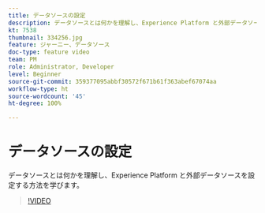 ```yaml
---
title: データソースの設定
description: データソースとは何かを理解し、Experience Platform と外部データソースを設定する方法を学びます。
kt: 7538
thumbnail: 334256.jpg
feature: ジャーニー、データソース
doc-type: feature video
team: PM
role: Administrator, Developer
level: Beginner
source-git-commit: 359377095abbf30572f671b61f363abef67074aa
workflow-type: ht
source-wordcount: '45'
ht-degree: 100%

---
```



# データソースの設定

データソースとは何かを理解し、Experience Platform と外部データソースを設定する方法を学びます。

>[!VIDEO](https://video.tv.adobe.com/v/334256?quality=12)
